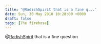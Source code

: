 ```yaml
---
title: '@RadishSpirit that is a fine q...'
date: Sun, 30 May 2010 10:28:00 +0000
draft: false
tags: [The firehose]
---
```


@[RadishSpirit](http://twitter.com/RadishSpirit) that is a fine question